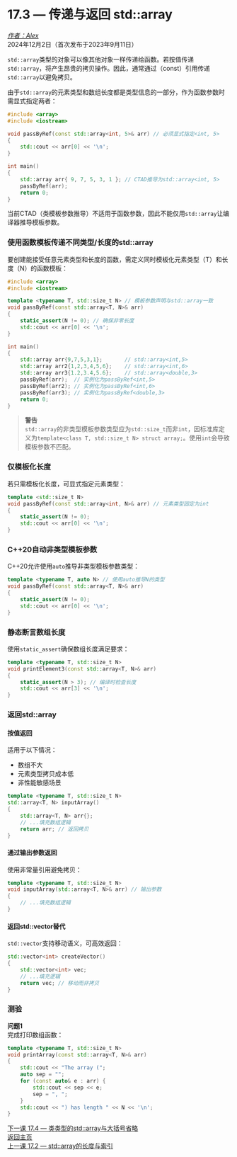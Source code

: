 17.3 — 传递与返回 std::array  
========================================

[*作者：Alex*](https://www.learncpp.com/author/Alex/ "查看 Alex 的所有文章")  
2024年12月2日（首次发布于2023年9月11日）  

`std::array`类型的对象可以像其他对象一样传递给函数。若按值传递`std::array`，将产生昂贵的拷贝操作。因此，通常通过（const）引用传递`std::array`以避免拷贝。  

由于`std::array`的元素类型和数组长度都是类型信息的一部分，作为函数参数时需显式指定两者：  

```cpp
#include <array>
#include <iostream>

void passByRef(const std::array<int, 5>& arr) // 必须显式指定<int, 5>
{
    std::cout << arr[0] << '\n';
}

int main()
{
    std::array arr{ 9, 7, 5, 3, 1 }; // CTAD推导为std::array<int, 5>
    passByRef(arr);
    return 0;
}
```  

当前CTAD（类模板参数推导）不适用于函数参数，因此不能仅用`std::array`让编译器推导模板参数。  

### 使用函数模板传递不同类型/长度的std::array  

要创建能接受任意元素类型和长度的函数，需定义同时模板化元素类型（T）和长度（N）的函数模板：  

```cpp
#include <array>
#include <iostream>

template <typename T, std::size_t N> // 模板参数声明与std::array一致
void passByRef(const std::array<T, N>& arr)
{
    static_assert(N != 0); // 确保非零长度
    std::cout << arr[0] << '\n';
}

int main()
{
    std::array arr{9,7,5,3,1};       // std::array<int,5>
    std::array arr2{1,2,3,4,5,6};    // std::array<int,6>
    std::array arr3{1.2,3.4,5.6};    // std::array<double,3>
    passByRef(arr);  // 实例化为passByRef<int,5>
    passByRef(arr2); // 实例化为passByRef<int,6>
    passByRef(arr3); // 实例化为passByRef<double,3>
    return 0;
}
```  

> **警告**  
> `std::array`的非类型模板参数类型应为`std::size_t`而非`int`，因标准库定义为`template<class T, std::size_t N> struct array;`。使用`int`会导致模板参数不匹配。  

### 仅模板化长度  

若只需模板化长度，可显式指定元素类型：  

```cpp
template <std::size_t N> 
void passByRef(const std::array<int, N>& arr) // 元素类型固定为int
{
    static_assert(N != 0);
    std::cout << arr[0] << '\n';
}
```  

### C++20自动非类型模板参数  

C++20允许使用`auto`推导非类型模板参数类型：  

```cpp
template <typename T, auto N> // 使用auto推导N的类型
void passByRef(const std::array<T, N>& arr)
{
    static_assert(N != 0);
    std::cout << arr[0] << '\n';
}
```  

### 静态断言数组长度  

使用`static_assert`确保数组长度满足要求：  

```cpp
template <typename T, std::size_t N>
void printElement3(const std::array<T, N>& arr)
{
    static_assert(N > 3); // 编译时检查长度
    std::cout << arr[3] << '\n';
}
```  

### 返回std::array  

#### 按值返回  
适用于以下情况：  
- 数组不大  
- 元素类型拷贝成本低  
- 非性能敏感场景  

```cpp
template <typename T, std::size_t N>
std::array<T, N> inputArray()
{
    std::array<T, N> arr{};
    // ...填充数组逻辑
    return arr; // 返回拷贝
}
```  

#### 通过输出参数返回  
使用非常量引用避免拷贝：  

```cpp
template <typename T, std::size_t N>
void inputArray(std::array<T, N>& arr) // 输出参数
{
    // ...填充数组逻辑
}
```  

#### 返回std::vector替代  
`std::vector`支持移动语义，可高效返回：  

```cpp
std::vector<int> createVector()
{
    std::vector<int> vec;
    // ...填充逻辑
    return vec; // 移动而非拷贝
}
```  

### 测验  

**问题1**  
完成打印数组函数：  

```cpp
template <typename T, std::size_t N>
void printArray(const std::array<T, N>& arr)
{
    std::cout << "The array (";
    auto sep = "";
    for (const auto& e : arr) {
        std::cout << sep << e;
        sep = ", ";
    }
    std::cout << ") has length " << N << '\n';
}
```  

[下一课 17.4 — 类类型的std::array与大括号省略](Chapter-17/lesson17.4-stdarray-of-class-types-and-brace-elision.md)  
[返回主页](/)  
[上一课 17.2 — std::array的长度与索引](Chapter-17/lesson17.2-stdarray-length-and-indexing.md)